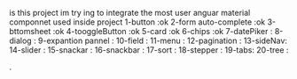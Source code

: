 is this project im 
try
ing to integrate the most user anguar material componnet used inside project
1-button :ok
2-form auto-complete :ok
3-bttomsheet :ok
4-tooggleButton :ok
5-card :ok
6-chips :ok
7-datePiker :
8-dialog :
9-expantion pannel :
10-field :
11-menu :
12-pagination :
13-sideNav: 
14-slider :
15-snackar :
16-snackbar :
17-sort :
18-stepper :
19-tabs: 
20-tree :

.
